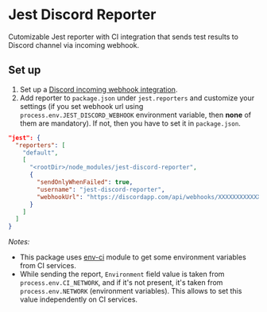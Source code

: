 # Jest Discord Reporter
Cutomizable Jest reporter with CI integration that sends test results to Discord channel via incoming webhook.

## Set up
1. Set up a [Discord incoming webhook integration](https://support.discordapp.com/hc/en-us/articles/228383668-Intro-to-Webhooks).
2. Add reporter to `package.json` under `jest.reporters` and customize your settings (if you set webhook url using `process.env.JEST_DISCORD_WEBHOOK` environment variable, then **none** of them are mandatory). If not, then you have to set it in `package.json`.
```JSON
"jest": {
  "reporters": [
    "default",
    [
      "<rootDir>/node_modules/jest-discord-reporter",
      {
        "sendOnlyWhenFailed": true,
        "username": "jest-discord-reporter",
        "webhookUrl": "https://discordapp.com/api/webhooks/XXXXXXXXXXXXXXXX/XXXXXXXXXXXXXXXXXXXXXXXXXXXXXXXXXXXXXXXXXXXXXXXXX"
      }
    ]
  ]
}
```

*Notes:*
- This package uses [env-ci](https://www.npmjs.com/package/env-ci) module to get some environment variables from CI services.
- While sending the report, `Environment` field value is taken from `process.env.CI_NETWORK`, and if it's not present, it's taken from `process.env.NETWORK` (environment variables). This allows to set this value independently on CI services.